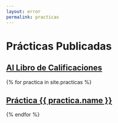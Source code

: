 ```yaml
---
layout: error
permalink: practicas
---
```


# Prácticas Publicadas

## [Al Libro de Calificaciones](https://campusvirtual.ull.es/1920/grade/report/grader/index.php?id=201913778)

{% for practica in site.practicas %}

##  <a href="{{ practica.myurl }}">Práctica {{ practica.name }}</a>

{% endfor %}
